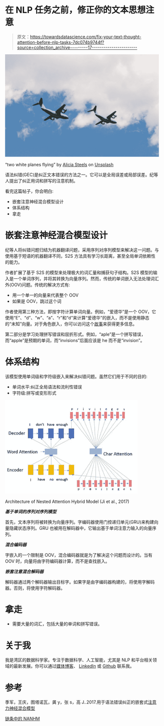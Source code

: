 # 在 NLP 任务之前，修正你的文本思想注意

> 原文：<https://towardsdatascience.com/fix-your-text-thought-attention-before-nlp-tasks-7dc074b9744f?source=collection_archive---------17----------------------->

![](img/1fbf537997d053d47185e36e28ffca6d.png)

“two white planes flying” by [Alicia Steels](https://unsplash.com/@aliciasteels?utm_source=medium&utm_medium=referral) on [Unsplash](https://unsplash.com?utm_source=medium&utm_medium=referral)

语法纠错(GEC)是纠正文本错误的方法之一。它可以是全局误差或局部误差。纪等人提出了纠正用词和拼写的注意机制。

看完这篇帖子，你会明白:

*   嵌套注意神经混合模型设计
*   体系结构
*   拿走

# 嵌套注意神经混合模型设计

纪等人将纠错问题归结为机器翻译问题，采用序列对序列模型来解决这一问题。与使用基于短语的机器翻译不同，S2S 方法具有学习长距离，甚至全局单词依赖性的能力。

作者扩展了基于 S2S 的模型来处理极大的词汇量和捕获句子结构。S2S 模型的输入是一个单词序列，并将其转换为向量序列。然而，传统的单词嵌入无法处理词汇外(OOV)问题。传统的解决方式有:

*   用一个单一的向量来代表整个 OOV
*   如果是 OOV，跳过这个词

作者使用第三种方法，即按字符计算单词向量。例如，“爱德华”是一个 OOV，它使用“E”、“d”、“w”、“a”、“r”和“d”来计算“爱德华”的嵌入，而不是使用静态的“未知”向量。对于角色嵌入，你可以访问这个[故事](/besides-word-embedding-why-you-need-to-know-character-embedding-6096a34a3b10)来获得更多信息。

第二部分是学习处理拼写错误和屈折形式。例如，“aple”是一个拼写错误，而“apple”是预期的单词，而“invisions”后面应该是 he 而不是“invision”。

# 体系结构

该模型使用单词级和字符级嵌入来解决纠错问题。虽然它们用于不同的目的:

*   单词水平:纠正全局语法和流利性错误
*   字符级:拼写或变形形式

![](img/e84ba0e686ac66e0161f9899a2da5e55.png)

Architecture of Nested Attention Hybrid Model (Ji et al., 2017)

***基于单词的序列对序列模型***

首先，文本序列将被转换为向量序列。字编码器使用门控递归单元(GRU)来构建向量隐藏状态序列。GRU 也被用在解码器中，它输出基于单词注意力输入的向量序列。

***混合编码器***

字嵌入的一个限制是 OOV，混合编码器就是为了解决这个问题而设计的。当有 OOV 时，向量将由字符编码器计算，而不是查找嵌入。

***嵌套注意混合解码器***

解码器通过两个解码器输出目标字。如果字是由字编码器构建的，将使用字解码器。否则，将使用字符解码器。

# 拿走

*   需要大量的词汇，包括大量的单词和拼写错误。

# 关于我

我是湾区的数据科学家。专注于数据科学、人工智能，尤其是 NLP 和平台相关领域的最新发展。你可以通过[媒体博客](http://medium.com/@makcedward/)、 [LinkedIn](https://www.linkedin.com/in/edwardma1026) 或 [Github](https://github.com/makcedward) 联系我。

# 参考

季军，王庆，图塔诺瓦，龚 y，张 s，高 J..2017.用于语法错误纠正的嵌套式[注意力神经混合模型](http://aclweb.org/anthology/P/P17/P17-1070.pdf)

[链条中的 NANHM](https://github.com/shinochin/NANHM-for-GEC)